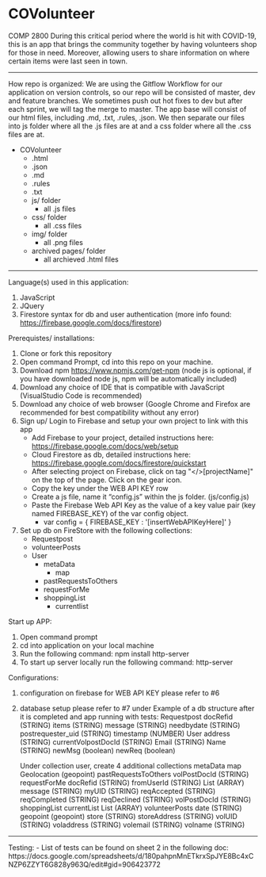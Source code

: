 # COVolunteer
COMP 2800
During this critical period where the world is hit with COVID-19, this is an app that brings the community together by having volunteers shop for those in need. Moreover, allowing users to share information on where certain items were last seen in town.
<hr>

How repo is organized:
We are using the Gitflow Workflow for our application on version controls, so our repo will be consisted of master, dev and feature branches. We sometimes push out hot fixes to dev but after each sprint, we will tag the merge to master. The app base will consist of our html files, including .md, .txt, .rules, .json. We then separate our files into js folder where all the .js files are at and a css folder where all the .css files are at.
- COVolunteer
    - .html
    - .json
    - .md
    - .rules
    - .txt
    - js/ folder
        - all .js files
    - css/ folder
        - all .css files
    - img/ folder
        - all .png files
    - archived pages/ folder
        - all archieved .html files
<hr>

Language(s) used in this application: 
1. JavaScript
2. JQuery
3. Firestore syntax for db and user authentication (more info found: https://firebase.google.com/docs/firestore)

Prerequistes/ installations:
1. Clone or fork this repository
2. Open command Prompt, cd into this repo on your machine. 
3. Download npm https://www.npmjs.com/get-npm (node js is optional, if you have downloaded node js, npm will be automatically included)
4. Download any choice of IDE that is compatible with JavaScript (VisualStudio Code is recommended)
5. Download any choice of web browser (Google Chrome and Firefox are recommended for best compatibility without any error)
6. Sign up/ Login to Firebase and setup your own project to link with this app
    - Add Firebase to your project, detailed instructions here: https://firebase.google.com/docs/web/setup
    - Cloud Firestore as db, detailed instructions here: https://firebase.google.com/docs/firestore/quickstart
    - After selecting project on Firebase, click on tag "</>[projectName]" on the top of the page. Click on the gear icon.
    - Copy the key under the WEB API KEY row
    - Create a js file, name it “config.js” within the js folder. (js/config.js) 
    - Paste the Firebase Web API Key as the value of a key value pair (key named FIREBASE_KEY) of the var config object.
        -   var config = {
                FIREBASE_KEY : '[insertWebAPIKeyHere]'
            }
7. Set up db on FireStore with the following collections:
    - Requestpost
    - volunteerPosts
    - User
        - metaData
            - map
        - pastRequestsToOthers
        - requestForMe
        - shoppingList
            - currentlist

Start up APP:
1. Open command prompt
2. cd into application on your local machine
3. Run the following command: npm install http-server
4. To start up server locally run the following command: http-server

Configurations:
1. configuration on firebase for WEB API KEY please refer to #6
2. database setup please refer to #7 under
Example of a db structure after it is completed and app running with tests:
Requestpost
    docRefid (STRING)
    items (STRING)
    message (STRING)
    needbydate (STRING)
    postrequester_uid (STRING)
    timestamp (NUMBER)
User
    address (STRING)
    currentVolpostDocId (STRING)
    Email (STRING)
    Name (STRING)
    newMsg (boolean)
    newReq (boolean)

    Under collection user, create 4 additional collections
    metaData
        map	
            Geolocation (geopoint)
    pastRequestsToOthers
        volPostDocId (STRING)
    requestForMe 
        docRefid (STRING)
        fromUserId (STRING)
        List (ARRAY)
        message (STRING)
        myUID (STRING)
        reqAccepted (STRING)
        reqCompleted (STRING)
        reqDeclined (STRING)
        volPostDocId (STRING)
    shoppingList
        currentList
            List (ARRAY)
volunteerPosts
    date (STRING)
    geopoint (geopoint)
    store (STRING)
    storeAddress (STRING)
    volUID (STRING)
    voladdress (STRING)
    volemail (STRING)
    volname (STRING)

<hr>
Testing:
- List of tests can be found on sheet 2 in the following doc: https://docs.google.com/spreadsheets/d/180pahpnMnETkrxSpJYE8Bc4xCNZP6ZZYT6G828y963Q/edit#gid=906423772
